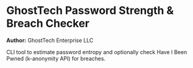 # GhostTech Password Strength & Breach Checker
**Author:** GhostTech Enterprise LLC

CLI tool to estimate password entropy and optionally check Have I Been Pwned (k-anonymity API) for breaches.
